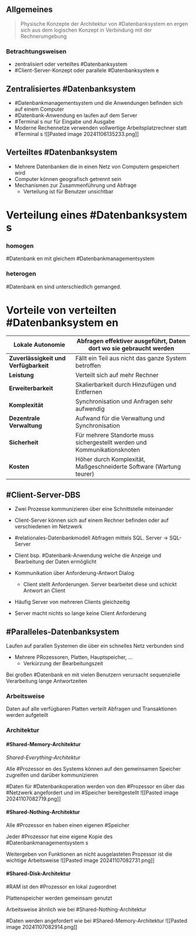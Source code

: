## Allgemeines

> Physische Konzepte der Architektur von #Datenbanksystem en ergen sich aus dem logischen Konzept in Verbindung mit der Rechnerumgebung

### Betrachtungsweisen
- zentralisiert oder verteiltes #Datenbanksystem 
- #Client-Server-Konzept oder parallele #Datenbanksystem e

## Zentralisiertes #Datenbanksystem 
- #Datenbankmanagementsystem und die Anwendungen befinden sich auf einem Computer
- #Datenbank-Anwendung en laufen auf dem Server
- #Terminal s nur für Eingabe und Ausgabe
- Moderne Rechennetze verwenden vollwertige Arbeitsplatzrechner statt #Terminal s
![[Pasted image 20241106135233.png]]
## Verteiltes #Datenbanksystem 
- Mehrere Datenbanken die in einen Netz von Computern gespeichert wird
- Computer können geografisch getrennt sein
- Mechanismen zur Zusammenführung und Abfrage
	- Verteilung ist für Benutzer unsichtbar

# Verteilung eines #Datenbanksystem s
### homogen
#Datenbank en mit gleichem #Datenbankmanagementsystem 
### heterogen
#Datenbank en sind unterschiedlich gemanged.

# Vorteile von verteilten #Datenbanksystem en



| Lokale Autonomie                      | Abfragen effektiver ausgeführt, Daten dort wo sie gebraucht werden        |
| ------------------------------------- | ------------------------------------------------------------------------- |
| **Zuverlässigkeit und Verfügbarkeit** | Fällt ein Teil aus nicht das ganze System betroffen                       |
| **Leistung**                          | Verteilt sich auf mehr Rechner                                            |
| **Erweiterbarkeit**                   | Skalierbarkeit durch Hinzufügen und Entfernen                             |
| **Komplexität**                       | Synchronisation und Anfragen sehr aufwendig                               |
| **Dezentrale Verwaltung**             | Aufwand für die Verwaltung und Synchronisation                            |
| **Sicherheit**                        | Für mehrere Standorte muss sichergestellt werden und Kommunikationsknoten |
| **Kosten**                            | Höher durch Komplexität, Maßgeschneiderte Software (Wartung teurer)       |
## #Client-Server-DBS
- Zwei Prozesse kommunizieren über eine Schnittstelle miteinander
- Client-Server können sich auf einem Rechner befinden oder auf verschiedenen im Netzwerk
- #relationales-Datenbankmodell Abfragen mittels SQL. Server -> SQL-Server
- Client bsp. #Datenbank-Anwendung welche die Anzeige und Bearbeitung der Daten ermöglicht

- Kommunikation über Anforderung-Antwort Dialog
	- Client stellt Anforderungen. Server bearbeitet diese und schickt Antwort an Client
- Häufig Server von mehreren Clients gleichzeitig
- Server macht nichts so lange keine Client Anforderung

## #Paralleles-Datenbanksystem 
Laufen auf parallen Systemen die über ein schnelles Netz verbunden sind
- Mehrere PRozessoren, Platten, Hauptspeicher, ...
	- Verkürzung der Bearbeitungszeit

Bei großen #Datenbank en mit vielen Benutzern verursacht sequenzielle Verarbeitung lange Antwortzeiten

### Arbeitsweise
Daten auf alle verfügbaren Platten verteilt
Abfragen und Transaktionen werden aufgeteilt

### Architektur
#### #Shared-Memory-Architektur
_Shared-Everything-Architektur_

Alle #Prozessor en des Systems können auf den gemeinsamen Speicher zugreifen und darüber kommunizieren

#Daten für #Datenbankoperation werden von den #Prozessor en über das #Netzwerk angefordert und im #Speicher bereitgestellt
![[Pasted image 20241107082719.png]]
#### #Shared-Nothing-Architektur

Alle #Prozessor en haben einen eigenen #Speicher 

Jeder #Prozessor hat eine eigene Kopie des #Datenbankmanagementsystem s

Weitergeben von Funktionen an nicht ausgelasteten Prozessor ist die wichtige Arbeitsweise
![[Pasted image 20241107082731.png]]
#### #Shared-Disk-Architektur

#RAM ist den #Prozessor en lokal zugeordnet

Plattenspeicher werden gemeinsam genutzt

Arbeitsweise ähnlich wie bei #Shared-Nothing-Architektur 

#Daten werden angefordert wie bei #Shared-Memory-Architektur 
![[Pasted image 20241107082914.png]]
